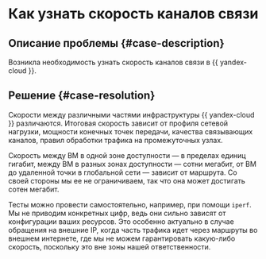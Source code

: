 # Как узнать скорость каналов связи


## Описание проблемы {#case-description}

Возникла необходимость узнать скорость каналов связи в {{ yandex-cloud }}.

## Решение {#case-resolution}

Скорости между различными частями инфраструктуры {{ yandex-cloud }} различаются. Итоговая скорость зависит от профиля сетевой нагрузки, мощности конечных точек передачи, качества связывающих каналов, правил обработки трафика на промежуточных узлах.

Скорость между ВМ в одной зоне доступности — в пределах единиц гигабит, между ВМ в разных зонах доступности — сотни мегабит, от ВМ до удаленной точки в глобальной сети — зависит от маршрута. Со своей стороны мы ее не ограничиваем, так что она может достигать сотен мегабит.

Тесты можно провести самостоятельно, например, при помощи `iperf`. Мы не приводим конкретных цифр, ведь они сильно зависят от конфигурации ваших ресурсов. Это особенно актуально в случае обращения на внешние IP, когда часть трафика идет через маршруты во внешнем интернете, где мы не можем гарантировать какую-либо скорость, поскольку это вне зоны нашей ответственности.